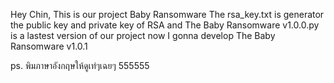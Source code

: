Hey Chin,
This is our project Baby Ransomware
The rsa_key.txt is generator the public key and private key of RSA
and The Baby Ransomware v1.0.0.py is a lastest version of our project
now I gonna develop The Baby Ransomware v1.0.1 

ps.
พิมภาษาอังกฤษให้ดูเท่ๆเฉยๆ 555555
